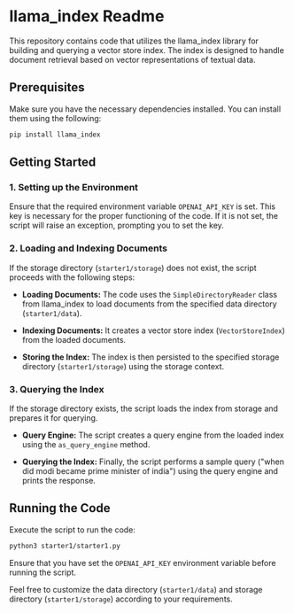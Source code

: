 # llama_index Readme

This repository contains code that utilizes the llama_index library for building and querying a vector store index. The index is designed to handle document retrieval based on vector representations of textual data.

## Prerequisites

Make sure you have the necessary dependencies installed. You can install them using the following:

```bash
pip install llama_index
```

## Getting Started

### 1. Setting up the Environment

Ensure that the required environment variable `OPENAI_API_KEY` is set. This key is necessary for the proper functioning of the code. If it is not set, the script will raise an exception, prompting you to set the key.

### 2. Loading and Indexing Documents

If the storage directory (`starter1/storage`) does not exist, the script proceeds with the following steps:

- **Loading Documents:** The code uses the `SimpleDirectoryReader` class from llama_index to load documents from the specified data directory (`starter1/data`).

- **Indexing Documents:** It creates a vector store index (`VectorStoreIndex`) from the loaded documents.

- **Storing the Index:** The index is then persisted to the specified storage directory (`starter1/storage`) using the storage context.

### 3. Querying the Index

If the storage directory exists, the script loads the index from storage and prepares it for querying.

- **Query Engine:** The script creates a query engine from the loaded index using the `as_query_engine` method.

- **Querying the Index:** Finally, the script performs a sample query ("when did modi became prime minister of india") using the query engine and prints the response.

## Running the Code

Execute the script to run the code:

```bash
python3 starter1/starter1.py
```

Ensure that you have set the `OPENAI_API_KEY` environment variable before running the script.

Feel free to customize the data directory (`starter1/data`) and storage directory (`starter1/storage`) according to your requirements.